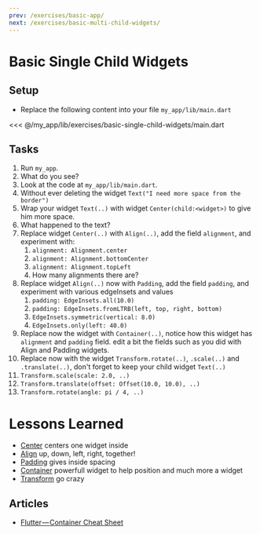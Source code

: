 ```yaml
---
prev: /exercises/basic-app/
next: /exercises/basic-multi-child-widgets/
---
```


# Basic Single Child Widgets

## Setup

- Replace the following content into your file `my_app/lib/main.dart`

<<< @/my_app/lib/exercises/basic-single-child-widgets/main.dart


## Tasks

1. Run `my_app`.
2. What do you see?
3. Look at the code at `my_app/lib/main.dart`.
4. Without ever deleting the widget `Text("I need more space from the border")`
5. Wrap your widget `Text(..)` with widget `Center(child:<widget>)` to give him more space.
6. What happened to the text?
7. Replace widget `Center(..)` with `Align(..)`, add the field `alignment`, and experiment with:
   1. `alignment: Alignment.center`
   2. `alignment: Alignment.bottomCenter`
   3. `alignment: Alignment.topLeft`
   4. How many alignments there are?
8. Replace widget `Align(..)` now with `Padding`, add the field `padding`, and experiment with various edgeInsets and values
   1. `padding: EdgeInsets.all(10.0)`
   2. `padding: EdgeInsets.fromLTRB(left, top, right, bottom)`
   3. `EdgeInsets.symmetric(vertical: 8.0)`
   4. `EdgeInsets.only(left: 40.0)`
9. Replace now the widget with `Container(..)`, notice how this widget has `alignment` and `padding` field. edit a bit the fields such as you did with Align and Padding widgets.
10. Replace now with the widget `Transform.rotate(..)`, `.scale(..)` and `.translate(..)`, don't forget to keep your child widget `Text(..)`
   1.  `Transform.scale(scale: 2.0, ..)`
   2.  `Transform.translate(offset: Offset(10.0, 10.0), ..)`
   3.  `Transform.rotate(angle: pi / 4, ..)`

# Lessons Learned

- [Center](https://docs.flutter.io/flutter/widgets/Center-class.html) centers one widget inside
- [Align](https://docs.flutter.io/flutter/widgets/Align-class.html) up, down, left, right, together!
- [Padding](https://docs.flutter.io/flutter/widgets/Padding-class.html) gives inside spacing
- [Container](
https://docs.flutter.io/flutter/widgets/Container-class.html) powerfull widget to help position and much more a widget
- [Transform](https://docs.flutter.io/flutter/widgets/Transform-class.html) go crazy


## Articles

- [Flutter — Container Cheat Sheet
](https://medium.com/jlouage/container-de5b0d3ad184)